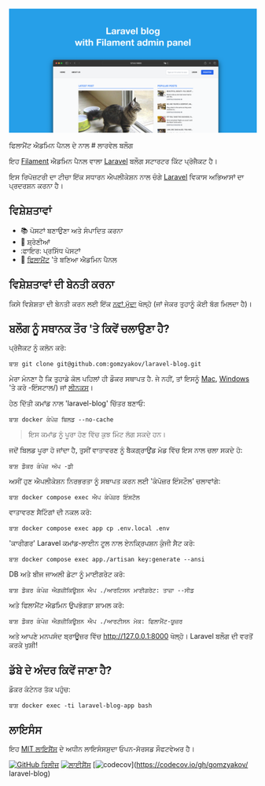 ![ਫਿਲਾਮੈਂਟ ਐਡਮਿਨ ਪੈਨਲ ਵਾਲਾ ਲਾਰਵੇਲ ਬਲੌਗ](./docs/social-preview-en.png)

ਫਿਲਾਮੈਂਟ ਐਡਮਿਨ ਪੈਨਲ ਦੇ ਨਾਲ # ਲਾਰਵੇਲ ਬਲੌਗ

ਇਹ [Filament](https://filamentphp.com) ਐਡਮਿਨ ਪੈਨਲ ਵਾਲਾ [Laravel](https://laravel.com) ਬਲੌਗ ਸਟਾਰਟਰ ਕਿੱਟ ਪ੍ਰੋਜੈਕਟ ਹੈ।

ਇਸ ਰਿਪੋਜ਼ਟਰੀ ਦਾ ਟੀਚਾ ਇੱਕ ਸਧਾਰਨ ਐਪਲੀਕੇਸ਼ਨ ਨਾਲ ਚੰਗੇ [Laravel](https://laravel.com) ਵਿਕਾਸ ਅਭਿਆਸਾਂ ਦਾ ਪ੍ਰਦਰਸ਼ਨ ਕਰਨਾ ਹੈ।

## ਵਿਸ਼ੇਸ਼ਤਾਵਾਂ

- 📚 ਪੋਸਟਾਂ ਬਣਾਉਣਾ ਅਤੇ ਸੰਪਾਦਿਤ ਕਰਨਾ
- 🥑 ਸ਼੍ਰੇਣੀਆਂ
- :ਫਾਇਰ: ਪ੍ਰਸਿੱਧ ਪੋਸਟਾਂ
- :hatched_chick: [ਫਿਲਾਮੈਂਟ](https://filamentphp.com) 'ਤੇ ਬਣਿਆ ਐਡਮਿਨ ਪੈਨਲ

## ਵਿਸ਼ੇਸ਼ਤਾਵਾਂ ਦੀ ਬੇਨਤੀ ਕਰਨਾ

ਕਿਸੇ ਵਿਸ਼ੇਸ਼ਤਾ ਦੀ ਬੇਨਤੀ ਕਰਨ ਲਈ ਇੱਕ [ਨਵਾਂ ਮੁੱਦਾ](https://github.com/gomzyakov/laravel-blog/issues/new) ਖੋਲ੍ਹੋ (ਜਾਂ ਜੇਕਰ ਤੁਹਾਨੂੰ ਕੋਈ ਬੱਗ ਮਿਲਦਾ ਹੈ)।

## ਬਲੌਗ ਨੂੰ ਸਥਾਨਕ ਤੌਰ 'ਤੇ ਕਿਵੇਂ ਚਲਾਉਣਾ ਹੈ?

ਪ੍ਰੋਜੈਕਟ ਨੂੰ ਕਲੋਨ ਕਰੋ:

``ਬਾਸ਼
git clone git@github.com:gomzyakov/laravel-blog.git
``

ਮੇਰਾ ਮੰਨਣਾ ਹੈ ਕਿ ਤੁਹਾਡੇ ਕੋਲ ਪਹਿਲਾਂ ਹੀ ਡੌਕਰ ਸਥਾਪਤ ਹੈ. ਜੇ ਨਹੀਂ, ਤਾਂ ਇਸਨੂੰ [Mac](https://docs.docker.com/desktop/install/mac-install/), [Windows](https://docs.docker.com/desktop/install/windows) 'ਤੇ ਕਰੋ -ਇੰਸਟਾਲ/) ਜਾਂ [ਲੀਨਕਸ](https://docs.docker.com/desktop/install/linux-install/)।

ਹੇਠ ਦਿੱਤੀ ਕਮਾਂਡ ਨਾਲ 'laravel-blog' ਚਿੱਤਰ ਬਣਾਓ:

``ਬਾਸ਼
docker ਕੰਪੋਜ਼ ਬਿਲਡ --no-cache
``

> ਇਸ ਕਮਾਂਡ ਨੂੰ ਪੂਰਾ ਹੋਣ ਵਿੱਚ ਕੁਝ ਮਿੰਟ ਲੱਗ ਸਕਦੇ ਹਨ।

ਜਦੋਂ ਬਿਲਡ ਪੂਰਾ ਹੋ ਜਾਂਦਾ ਹੈ, ਤੁਸੀਂ ਵਾਤਾਵਰਣ ਨੂੰ ਬੈਕਗ੍ਰਾਉਂਡ ਮੋਡ ਵਿੱਚ ਇਸ ਨਾਲ ਚਲਾ ਸਕਦੇ ਹੋ:

``ਬਾਸ਼
ਡੌਕਰ ਕੰਪੋਜ਼ ਅੱਪ -ਡੀ
``

ਅਸੀਂ ਹੁਣ ਐਪਲੀਕੇਸ਼ਨ ਨਿਰਭਰਤਾ ਨੂੰ ਸਥਾਪਤ ਕਰਨ ਲਈ 'ਕੰਪੋਜ਼ਰ ਇੰਸਟੌਲ' ਚਲਾਵਾਂਗੇ:

``ਬਾਸ਼
docker compose exec ਐਪ ਕੰਪੋਜ਼ਰ ਇੰਸਟੌਲ
``

ਵਾਤਾਵਰਣ ਸੈਟਿੰਗਾਂ ਦੀ ਨਕਲ ਕਰੋ:

``ਬਾਸ਼
docker compose exec app cp .env.local .env
``

'ਕਾਰੀਗਰ' Laravel ਕਮਾਂਡ-ਲਾਈਨ ਟੂਲ ਨਾਲ ਏਨਕ੍ਰਿਪਸ਼ਨ ਕੁੰਜੀ ਸੈਟ ਕਰੋ:

``ਬਾਸ਼
docker compose exec app./artisan key:generate --ansi
``

DB ਅਤੇ ਬੀਜ ਜਾਅਲੀ ਡੇਟਾ ਨੂੰ ਮਾਈਗਰੇਟ ਕਰੋ:

``ਬਾਸ਼
ਡੌਕਰ ਕੰਪੋਜ਼ ਐਗਜ਼ੀਕਿਊਸ਼ਨ ਐਪ ./ਆਰਟਿਸਨ ਮਾਈਗਰੇਟ: ਤਾਜ਼ਾ --ਸੀਡ
``

ਅਤੇ ਫਿਲਾਮੈਂਟ ਐਡਮਿਨ ਉਪਭੋਗਤਾ ਸ਼ਾਮਲ ਕਰੋ:

``ਬਾਸ਼
ਡੌਕਰ ਕੰਪੋਜ਼ ਐਗਜ਼ੀਕਿਊਸ਼ਨ ਐਪ ./ਆਰਟੀਸਨ ਮੇਕ: ਫਿਲਾਮੈਂਟ-ਯੂਜ਼ਰ
``

ਅਤੇ ਆਪਣੇ ਮਨਪਸੰਦ ਬ੍ਰਾਊਜ਼ਰ ਵਿੱਚ http://127.0.0.1:8000 ਖੋਲ੍ਹੋ। Laravel ਬਲੌਗ ਦੀ ਵਰਤੋਂ ਕਰਕੇ ਖੁਸ਼ੀ!

## ਡੱਬੇ ਦੇ ਅੰਦਰ ਕਿਵੇਂ ਜਾਣਾ ਹੈ?

ਡੌਕਰ ਕੰਟੇਨਰ ਤੱਕ ਪਹੁੰਚ:

``ਬਾਸ਼
docker exec -ti laravel-blog-app bash
``

## ਲਾਇਸੰਸ

ਇਹ [MIT ਲਾਇਸੈਂਸ](https://github.com/gomzyakov/php-code-style/blob/main/LICENSE) ਦੇ ਅਧੀਨ ਲਾਇਸੰਸਸ਼ੁਦਾ ਓਪਨ-ਸੋਰਸਡ ਸੌਫਟਵੇਅਰ ਹੈ।


[![GitHub ਰਿਲੀਜ਼](https://img.shields.io/github/release/gomzyakov/laravel-blog.svg)](https://github.com/gomzyakov/laravel-blog/releases/latest)
[![ਲਾਈਸੈਂਸ](https://img.shields.io/badge/License-MIT-green.svg)](https://github.com/gomzyakov/laravel-blog/blob/development/LICENSE)
[![codecov](https://codecov.io/gh/gomzyakov/laravel-blog/branch/main/graph/badge.svg?token=4CYTVMVUYV)](https://codecov.io/gh/gomzyakov/ laravel-blog)